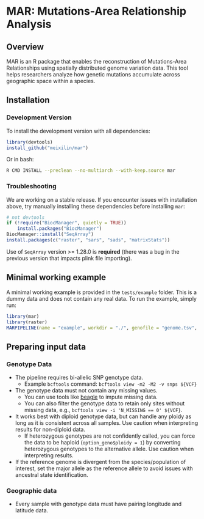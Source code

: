 # MAR: Mutations-Area Relationship Analysis

## Overview
MAR is an R package that enables the reconstruction of Mutations-Area Relationships using spatially distributed genome variation data. This tool helps researchers analyze how genetic mutations accumulate across geographic space within a species.

## Installation

### Development Version

To install the development version with all dependencies:

```R
library(devtools)
install_github("meixilin/mar")
```

Or in bash:

```bash
R CMD INSTALL --preclean --no-multiarch --with-keep.source mar
```

### Troubleshooting

We are working on a stable release. If you encounter issues with installation above, try manually installing these dependencies before installing `mar`:

```R
# not devtools
if (!require("BiocManager", quietly = TRUE))
    install.packages("BiocManager")
BiocManager::install("SeqArray")
install.packages(c("raster", "sars", "sads", "matrixStats"))
```

Use of `SeqArray` version >= 1.28.0 is **required** (there was a bug in the previous version that impacts plink file importing).

## Minimal working example

A minimal working example is provided in the `tests/example` folder. This is a dummy data and does not contain any real data. To run the example, simply run:

```R
library(mar)
library(raster)
MARPIPELINE(name = "example", workdir = "./", genofile = "genome.tsv", lonlatfile = "lonlat.csv", saveobj = TRUE)
```

## Preparing input data

### Genotype Data

- The pipeline requires bi-allelic SNP genotype data.
    - Example `bcftools` command: `bcftools view -m2 -M2 -v snps ${VCF}`
- The genotype data must not contain any missing values.
    - You can use tools like [beagle](https://faculty.washington.edu/browning/beagle/beagle.html) to impute missing data.
    - You can also filter the genotype data to retain only sites without missing data, e.g., `bcftools view -i 'N_MISSING == 0' ${VCF}`.
- It works best with diploid genotype data, but can handle any ploidy as long as it is consistent across all samples. Use caution when interpreting results for non-diploid data.
    - If heterozygous genotypes are not confidently called, you can force the data to be haploid (`option_geno$ploidy = 1`) by converting heterozygous genotypes to the alternative allele. Use caution when interpreting results.
- If the reference genome is divergent from the species/population of interest, set the major allele as the reference allele to avoid issues with ancestral state identification.

### Geographic data

- Every sample with genotype data must have pairing longitude and latitude data.

